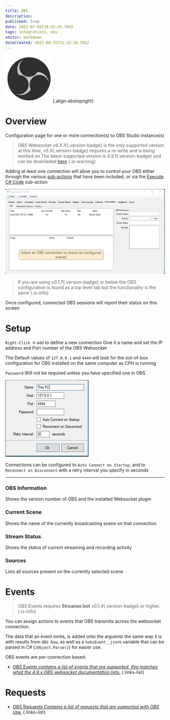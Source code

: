 ```yaml
---
title: OBS
description: 
published: true
date: 2022-07-05T20:22:25.769Z
tags: integrations, obs
editor: markdown
dateCreated: 2021-08-25T21:32:10.502Z
---
```


![obs.svg](/logos/obs.svg){.align-abstopright}

# Overview
Configuration page for one or more connection(s) to OBS Studio instance(s)

> OBS Websocket *v4.X.X*{.version-badge} is the only supported version at this time, *v5.X*{.version-badge} requires a re-write and is being worked on
The latest supported version is *4.9.1*{.version-badge} and can be downladed [here](https://obsproject.com/forum/resources/obs-websocket-remote-control-obs-studio-from-websockets.466/)
{.is-warning}

Adding at least one connection will allow you to control your OBS either through the various [sub-actions](/Sub-Actions#main) that have been included, or via the [Execute C# Code](/Sub-Actions/Code/Execute-CSharp-Code) sub-action

![broadcasters-obs-018.png](/broadcasters-obs-018.png)

> If you are using *v0.1.7*{.version-badge} or below the OBS configuration is found as a top level tab but the functionality is the same
{.is-info}


Once configured, connected OBS sessions will report their status on this screen

# Setup
`Right-Click` -> `Add` to define a new connection
Give it a name and set the IP address and Port number of the OBS Websocket

The Default values of `127.0.0.1` and `4444` will look for the out-of-box configuration for OBS installed on the same computer as CPH is running

`Password` Will not be required unless you have specified one in OBS

![New Connection](/119574587-9adb7e80-bdad-11eb-82c1-ec9ed668a40d.png)


Connections can be configured to `Auto Connect on Startup`, and to `Reconnect on Disconnect` with a retry interval you specify in seconds

***

### OBS Information

Shows the version number of OBS and the installed Websocket plugin

### Current Scene

Shows the name of the currently broadcasting scene on that connection

### Stream Status

Shows the status of current streaming and recording activity

### Sources

Lists all sources present on the currently selected scene

# Events

> OBS Events requires **Streamer.bot** *v0.1.4*{.version-badge} or higher.
{.is-info}

You can assign actions to events that OBS transmits across the websocket connection.

The data that an event emits, is added onto the arguents the same way it is with results from `OBS Raw`, as well as a `%obsEvent._json%` variable that can be parsed in C# (`JObject.Parse()`) for easier use.

OBS events are per-connection based.

* [OBS Events *contains a list of events that are supported, this matches what the 4.9.x OBS websocket documentation lists.*](/en/Broadcasters/OBS/Events)
{.links-list}
# Requests
* [OBS Requests *Contains a list of requests that are supported with OBS raw.*](/en/Broadcasters/OBS/Requests) 
{.links-list}